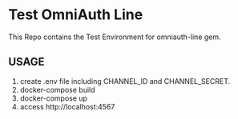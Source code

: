 # Test OmniAuth Line

This Repo contains the Test Environment for omniauth-line gem.

## USAGE

1. create .env file including CHANNEL_ID and CHANNEL_SECRET.
2. docker-compose build
3. docker-compose up
4. access http://localhost:4567
